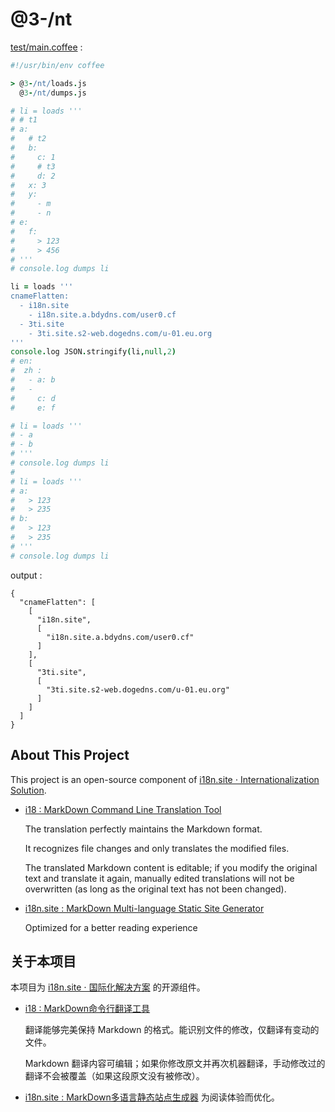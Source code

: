 # @3-/nt

[test/main.coffee](./test/main.coffee) :

```coffee
#!/usr/bin/env coffee

> @3-/nt/loads.js
  @3-/nt/dumps.js

# li = loads '''
# # t1
# a:
#   # t2
#   b:
#     c: 1
#     # t3
#     d: 2
#   x: 3
#   y:
#     - m
#     - n
# e:
#   f:
#     > 123
#     > 456
# '''
# console.log dumps li

li = loads '''
cnameFlatten:
  - i18n.site
    - i18n.site.a.bdydns.com/user0.cf
  - 3ti.site
    - 3ti.site.s2-web.dogedns.com/u-01.eu.org
'''
console.log JSON.stringify(li,null,2)
# en:
#  zh :
#   - a: b
#   -
#     c: d
#     e: f

# li = loads '''
# - a
# - b
# '''
# console.log dumps li
#
# li = loads '''
# a:
#   > 123
#   > 235
# b:
#   > 123
#   > 235
# '''
# console.log dumps li
```

output :

```
{
  "cnameFlatten": [
    [
      "i18n.site",
      [
        "i18n.site.a.bdydns.com/user0.cf"
      ]
    ],
    [
      "3ti.site",
      [
        "3ti.site.s2-web.dogedns.com/u-01.eu.org"
      ]
    ]
  ]
}
```

## About This Project

This project is an open-source component of [i18n.site ⋅ Internationalization Solution](https://i18n.site).

* [i18 : MarkDown Command Line Translation Tool](https://i18n.site/i18)

  The translation perfectly maintains the Markdown format.

  It recognizes file changes and only translates the modified files.

  The translated Markdown content is editable; if you modify the original text and translate it again, manually edited translations will not be overwritten (as long as the original text has not been changed).

* [i18n.site : MarkDown Multi-language Static Site Generator](https://i18n.site/i18n.site)

  Optimized for a better reading experience

## 关于本项目

本项目为 [i18n.site ⋅ 国际化解决方案](https://i18n.site) 的开源组件。

* [i18 :  MarkDown命令行翻译工具](https://i18n.site/i18)

  翻译能够完美保持 Markdown 的格式。能识别文件的修改，仅翻译有变动的文件。

  Markdown 翻译内容可编辑；如果你修改原文并再次机器翻译，手动修改过的翻译不会被覆盖（如果这段原文没有被修改）。

* [i18n.site : MarkDown多语言静态站点生成器](https://i18n.site/i18n.site) 为阅读体验而优化。